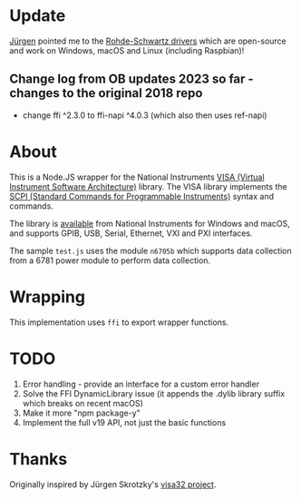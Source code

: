 # Update

[Jürgen](https://github.com/Jorgen-VikingGod) pointed me to the [Rohde-Schwartz drivers](https://www.rohde-schwarz.com/de/applikationen/r-s-visa-application-note_56280-148812.html) which are open-source and work on Windows, macOS and Linux (including Raspbian)!

## Change log from OB updates 2023 so far - changes to the original 2018 repo

- change ffi ^2.3.0 to ffi-napi ^4.0.3 (which also then uses ref-napi)

# About

This is a Node.JS wrapper for the National Instruments [VISA (Virtual Instrument Software Architecture)](https://en.wikipedia.org/wiki/Standard_Commands_for_Programmable_Instruments) library. The VISA library implements the [SCPI (Standard Commands for Programmable Instruments)](https://en.wikipedia.org/wiki/Standard_Commands_for_Programmable_Instruments) syntax and commands.

The library is [available](https://www.ni.com/visa/) from National Instruments for Windows and macOS, and supports GPIB, USB, Serial, Ethernet, VXI and PXI interfaces.

The sample `test.js` uses the module `n6705b` which supports data collection from a 6781 power module to perform data collection.

# Wrapping

This implementation uses `ffi` to export wrapper functions.

# TODO

1. Error handling - provide an interface for a custom error handler
2. Solve the FFI DynamicLibrary issue (it appends the .dylib library suffix which breaks on recent macOS)
3. Make it more "npm package-y"
4. Implement the full v19 API, not just the basic functions


# Thanks

Originally inspired by Jürgen Skrotzky's [visa32 project](https://github.com/Jorgen-VikingGod/visa32).
